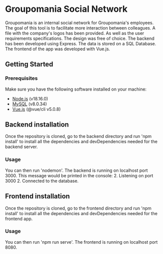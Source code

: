 # Groupomania Social Network
Groupomania is an internal social network for Groupomania's employees. The goal of this tool is to facilitate more interaction between colleagues. A file with the company's logos has been provided. As well as the user requirements specifications.
The design was free of choice. 
The backend has been developed using Express. The data is stored on a SQL Database. The frontend of the app was developed with Vue.js. 
## Getting Started
### Prerequisites
Make sure you have the following software installed on your machine:
- [Node.js](https://nodejs.org/) (v18.16.0)
- [MySQL](https://dev.mysql.com/downloads/) (v8.0.34)
- [Vue.js](https://vuejs.org/) (@vue/cli v5.0.8)
## Backend installation
Once the repository is cloned, go to the backend directory and run 'npm install' to install all the dependencies and devDependencies needed for the backend server.
### Usage 
You can then run 'nodemon'. The backend is running on localhost port 3000. This message would be printed in the console: 
2. Listening on port 3000
2. Connected to the database. 
## Frontend installation
Once the repository is cloned, go to the frontend directory and run 'npm install' to install all the dependencies and devDependencies needed for the frontend app.
### Usage
You can then run 'npm run serve'. The frontend is running on localhost port 8080.
